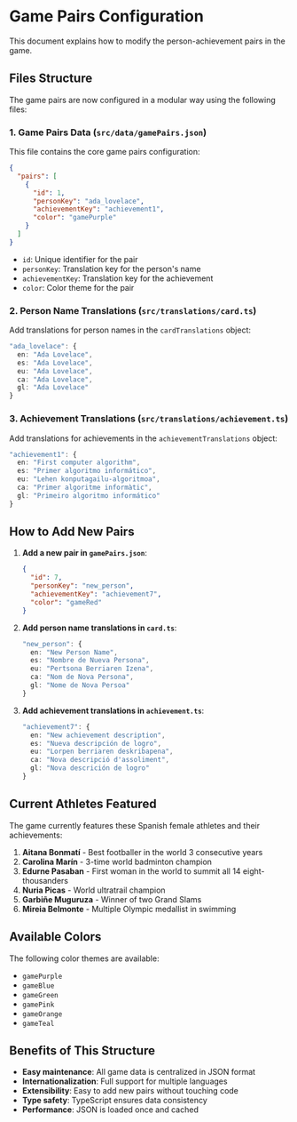 # Game Pairs Configuration

This document explains how to modify the person-achievement pairs in the game.

## Files Structure

The game pairs are now configured in a modular way using the following files:

### 1. Game Pairs Data (`src/data/gamePairs.json`)

This file contains the core game pairs configuration:

```json
{
  "pairs": [
    {
      "id": 1,
      "personKey": "ada_lovelace",
      "achievementKey": "achievement1",
      "color": "gamePurple"
    }
  ]
}
```

- `id`: Unique identifier for the pair
- `personKey`: Translation key for the person's name
- `achievementKey`: Translation key for the achievement
- `color`: Color theme for the pair

### 2. Person Name Translations (`src/translations/card.ts`)

Add translations for person names in the `cardTranslations` object:

```typescript
"ada_lovelace": {
  en: "Ada Lovelace",
  es: "Ada Lovelace",
  eu: "Ada Lovelace",
  ca: "Ada Lovelace",
  gl: "Ada Lovelace"
}
```

### 3. Achievement Translations (`src/translations/achievement.ts`)

Add translations for achievements in the `achievementTranslations` object:

```typescript
"achievement1": {
  en: "First computer algorithm",
  es: "Primer algoritmo informático",
  eu: "Lehen konputagailu-algoritmoa",
  ca: "Primer algoritme informàtic",
  gl: "Primeiro algoritmo informático"
}
```

## How to Add New Pairs

1. **Add a new pair in `gamePairs.json`**:
   ```json
   {
     "id": 7,
     "personKey": "new_person",
     "achievementKey": "achievement7",
     "color": "gameRed"
   }
   ```

2. **Add person name translations in `card.ts`**:
   ```typescript
   "new_person": {
     en: "New Person Name",
     es: "Nombre de Nueva Persona",
     eu: "Pertsona Berriaren Izena",
     ca: "Nom de Nova Persona",
     gl: "Nome de Nova Persoa"
   }
   ```

3. **Add achievement translations in `achievement.ts`**:
   ```typescript
   "achievement7": {
     en: "New achievement description",
     es: "Nueva descripción de logro",
     eu: "Lorpen berriaren deskribapena",
     ca: "Nova descripció d'assoliment",
     gl: "Nova descrición de logro"
   }
   ```

## Current Athletes Featured

The game currently features these Spanish female athletes and their achievements:

1. **Aitana Bonmatí** - Best footballer in the world 3 consecutive years
2. **Carolina Marín** - 3-time world badminton champion  
3. **Edurne Pasaban** - First woman in the world to summit all 14 eight-thousanders
4. **Nuria Picas** - World ultratrail champion
5. **Garbiñe Muguruza** - Winner of two Grand Slams
6. **Mireia Belmonte** - Multiple Olympic medallist in swimming

## Available Colors

The following color themes are available:
- `gamePurple`
- `gameBlue`
- `gameGreen`
- `gamePink`
- `gameOrange`
- `gameTeal`

## Benefits of This Structure

- **Easy maintenance**: All game data is centralized in JSON format
- **Internationalization**: Full support for multiple languages
- **Extensibility**: Easy to add new pairs without touching code
- **Type safety**: TypeScript ensures data consistency
- **Performance**: JSON is loaded once and cached